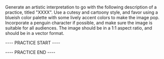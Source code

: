 Generate an artistic interpretation to go with the following description of a practice, titled "XXXX". 
Use a cutesy and cartoony style, and favor using a blueish color palette with some lively accent colors to make the image pop.
Incorporate a penguin character if possible, and make sure the image is suitable for all audiences.
The image should be in a 1:1 aspect ratio, and should be in a vector format.

---- PRACTICE START ----
    
---- PRACTICE END ----